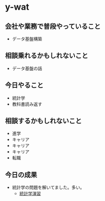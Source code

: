 # y-wat

## 会社や業務で普段やっていること
- データ基盤構築

## 相談乗れるかもしれないこと
- データ基盤の話

## 今日やること
- 統計学
- 教科書読み返す

## 相談するかもしれないこと
- 進学
- キャリア
- キャリア
- キャリア
- 転職

## 今日の成果
- 統計学の問題を解いてました。多い。
  - [統計学演習](https://bellcurve.jp/statistics/book/20859.html)
